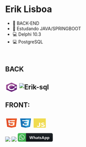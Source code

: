 # Erik Lisboa 

- 🔭 BACK-END
- 🌱 Estudando JAVA/SPRINGBOOT   
- 💻 Delphi 10.3
- 💻 PostgreSQL 

</div>
<div style="display: inline_block"><br>
   <h2>BACK<h2>
  <img align="center" alt="Erik-c#" height="30" width="40" src="https://raw.githubusercontent.com/devicons/devicon/master/icons/csharp/csharp-original.svg">
  <img align="center" alt="Erik-sql" height="30" width="40" src="https://icongr.am/devicon/java-original.svg?size=128&color=currentColor">
</div>
 <div style="display: inline_block">
  <h2>FRONT:<h2>
    <img align="center" alt="Erik-HTML" height="30" width="40" src="https://raw.githubusercontent.com/devicons/devicon/master/icons/html5/html5-original.svg">
    <img align="center" alt="Erik-CSS" height="30" width="40" src="https://raw.githubusercontent.com/devicons/devicon/master/icons/css3/css3-original.svg">
    <img align="center" alt="Erik-Js" height="30" width="40" src="https://raw.githubusercontent.com/devicons/devicon/master/icons/javascript/javascript-plain.svg">
</div>
 <div>
 <a href = "eriklisboa72@outlook.com"><img src="https://img.shields.io/badge/Microsoft_Outlook-0078D4?style=for-the-badge&logo=microsoft-outlook&logoColor=white" target="_blank"></a>
   <a href="https://www.linkedin.com/in/eriklisboa1/" target="_blank"><img src="https://img.shields.io/badge/-LinkedIn-%230077B5?style=for-the-badge&logo=linkedin&logoColor=white" target="_blank"></a> 
    <a href="[https://www.linkedin.com/in/eriklisboa1/](https://api.whatsapp.com/send?phone=5575988690601)"  target="_blank"><img src="whatsapp_button_icon_151832.png" target="_blank height="50" width="112"></a>

 </div>
  
    
